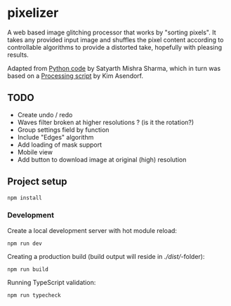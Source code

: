 # pixelizer

A web based image glitching processor that works by "sorting pixels". It takes any provided input image and shuffles
the pixel content according to controllable algorithms to provide a distorted take, hopefully with pleasing results.

Adapted from [Python code](https://github.com/satyarth/pixelsort) by Satyarth Mishra Sharma, which in turn was based on
a [Processing script](https://github.com/kimasendorf/ASDFPixelSort) by Kim Asendorf.

## TODO

 * Create undo / redo
 * Waves filter broken at higher resolutions ? (is it the rotation?)
 * Group settings field by function
 * Include "Edges" algorithm
 * Add loading of mask support
 * Mobile view
 * Add button to download image at original (high) resolution

## Project setup

```
npm install
```

### Development

Create a local development server with hot module reload:

```
npm run dev
```

Creating a production build (build output will reside in _./dist/_-folder):

```
npm run build
```

Running TypeScript validation:

```
npm run typecheck
```